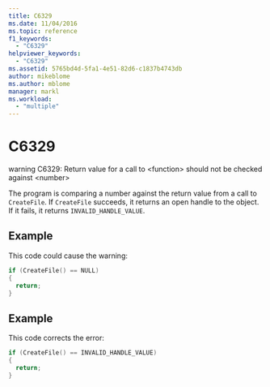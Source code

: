 ```yaml
---
title: C6329
ms.date: 11/04/2016
ms.topic: reference
f1_keywords:
  - "C6329"
helpviewer_keywords:
  - "C6329"
ms.assetid: 5765bd4d-5fa1-4e51-82d6-c1837b4743db
author: mikeblome
ms.author: mblome
manager: markl
ms.workload:
  - "multiple"
---
```

# C6329
warning C6329: Return value for a call to \<function> should not be checked against \<number>

 The program is comparing a number against the return value from a call to `CreateFile`. If `CreateFile` succeeds, it returns an open handle to the object. If it fails, it returns `INVALID_HANDLE_VALUE`.

## Example
 This code could cause the warning:

```cpp
if (CreateFile() == NULL)
{
  return;
}
```

## Example
 This code corrects the error:

```cpp
if (CreateFile() == INVALID_HANDLE_VALUE)
{
  return;
}
```
